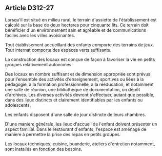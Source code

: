 ## Article D312-27

Lorsqu'il est situé en milieu rural, le terrain d'assiette de l'établissement est calculé sur la base de
deux hectares pour cinquante lits. Ce terrain doit bénéficier d'un environnement sain et agréable et de
communications faciles avec les villes avoisinantes.

Tout établissement accueillant des enfants comporte des terrains de jeux. Tout internat comporte des espaces
verts suffisants.

La construction des locaux est conçue de façon à favoriser la vie en petits groupes relativement autonomes.

Des locaux en nombre suffisant et de dimension appropriée sont prévus pour l'ensemble des activités
d'enseignement, sportives ou liées à la pédagogie, à la formation professionnelle, à la rééducation, et
notamment une salle de réunion, une bibliothèque de documentation, un dépôt d'archives. Les diverses
activités devront s'effectuer, autant que possible, dans des lieux distincts et clairement identifiables par les
enfants ou adolescents.

Les enfants disposent d'une salle de jour distincte de leurs chambres.


D'une manière générale, les lieux d'accueil de l'enfant doivent présenter un aspect familial. Dans le restaurant
d'enfants, l'espace est aménagé de manière à permettre la prise des repas en petits groupes.

Les locaux techniques, cuisine, buanderie, ateliers d'entretien notamment, sont installés en fonction des
besoins.

